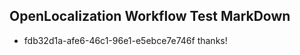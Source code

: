 ## OpenLocalization Workflow Test MarkDown
* fdb32d1a-afe6-46c1-96e1-e5ebce7e746f thanks!

<!--HONumber=Sep16_HO1-->


